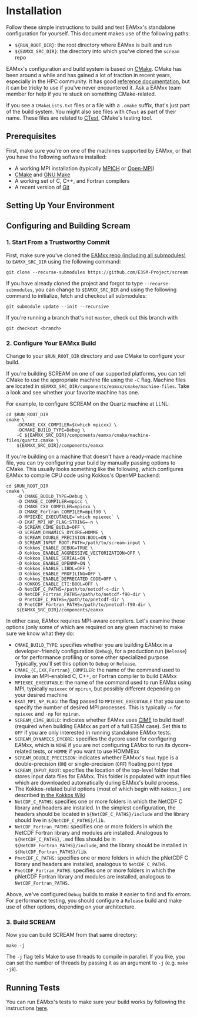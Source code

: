 # Installation

Follow these simple instructions to build and test EAMxx's standalone
configuration for yourself. This document makes use of the following paths:

+ `${RUN_ROOT_DIR}`: the root directory where EAMxx is built and run
+ `${EAMXX_SRC_DIR}`: the directory into which you've cloned the `scream` repo

EAMxx's configuration and build system is based on [CMake](https://cmake.org/).
CMake has been around a while and has gained a lot of traction in recent years,
especially in the HPC community. It has good [reference documentation](https://cmake.org/cmake/help/latest/index.html),
but it can be tricky to use if you've never encountered it. Ask a EAMxx team
member for help if you're stuck on something CMake-related.

If you see a `CMakeLists.txt` files or a file with a `.cmake` suffix, that's
just part of the build system. You might also see files with `CTest` as part of
their name. These files are related to [CTest](https://cmake.org/cmake/help/latest/manual/ctest.1.html),
CMake's testing tool.

## Prerequisites

First, make sure you're on one of the machines supported by EAMxx, or that you
have the following software installed:

* A working MPI installation (typically [MPICH]() or [Open-MPI]())
* [CMake](https://cmake.org) and [GNU Make](https://www.gnu.org/software/make/)
* A working set of C, C++, and Fortran compilers
* A recent version of [Git](https://git-scm.com/)

## Setting Up Your Environment

## Configuring and Building Scream

### 1. Start From a Trustworthy Commit

First, make sure you've cloned the [EAMxx repo (including all submodules)](https://github.com/E3SM-Project/scream)
to `EAMXX_SRC_DIR` using the following command:

```
git clone --recurse-submodules https://github.com/E3SM-Project/scream
```

If you have already cloned the project and forgot to type `--recurse-submodules`,
you can change to `$EAMXX_SRC_DIR` and using the following command to initialize,
fetch and checkout all submodules:

```
git submodule update --init --recursive
```

If you're running a branch that's not `master`, check out this branch with

```
git checkout <branch>
```

### 2. Configure Your EAMxx Build

Change to your `$RUN_ROOT_DIR` directory and use CMake to configure your build.

If you're building SCREAM on one of our supported platforms, you can tell CMake
to use the appropriate machine file using the `-C` flag. Machine files are
located in `$EAMXX_SRC_DIR/components/eamxx/cmake/machine-files`. Take a look
and see whether your favorite machine has one.

For example, to configure SCREAM on the Quartz machine at LLNL:

```
cd $RUN_ROOT_DIR
cmake \
    -DCMAKE_CXX_COMPILER=$(which mpicxx) \
    -DCMAKE_BUILD_TYPE=Debug \
    -C ${EAMXX_SRC_DIR}/components/eamxx/cmake/machine-files/quartz.cmake \
    ${EAMXX_SRC_DIR}/components/eamxx
```

If you're building on a machine that doesn't have a ready-made machine file,
you can try configuring your build by manually passing options to CMake. This
usually looks something like the following, which configures EAMxx to compile
CPU code using Kokkos's OpenMP backend:
```
cd $RUN_ROOT_DIR
cmake \
    -D CMAKE_BUILD_TYPE=Debug \
    -D CMAKE_C_COMPILER=mpicc \
    -D CMAKE_CXX_COMPILER=mpicxx \
    -D CMAKE_Fortran_COMPILER=mpif90 \
    -D MPIEXEC_EXECUTABLE=`which mpiexec` \
    -D EKAT_MPI_NP_FLAG:STRING=-n \
    -D SCREAM_CIME_BUILD=OFF \
    -D SCREAM_DYNAMICS_DYCORE=HOMME \
    -D SCREAM_DOUBLE_PRECISION:BOOL=ON \
    -D SCREAM_INPUT_ROOT:PATH=/path/to/scream-input \
    -D Kokkos_ENABLE_DEBUG=TRUE \
    -D Kokkos_ENABLE_AGGRESSIVE_VECTORIZATION=OFF \
    -D Kokkos_ENABLE_SERIAL=ON \
    -D Kokkos_ENABLE_OPENMP=ON \
    -D Kokkos_ENABLE_LIBDL=OFF \
    -D Kokkos_ENABLE_PROFILING=OFF \
    -D Kokkos_ENABLE_DEPRECATED_CODE=OFF \
    -D KOKKOS_ENABLE_ETI:BOOL=OFF \
    -D NetCDF_C_PATHS=/path/to/netcdf-c-dir \
    -D NetCDF_Fortran_PATHS=/path/to/netcdf-f90-dir \
    -D PnetCDF_C_PATHS=/path/to/pnetcdf-dir \
    -D PnetCDF_Fortran_PATHS=/path/to/pnetcdf-f90-dir \
    ${EAMXX_SRC_DIR}/components/eamxx
```

In either case, EAMxx requires MPI-aware compilers. Let's examine these
options (only some of which are required on any given machine) to make sure we
know what they do:

* `CMAKE_BUILD_TYPE`: specifies whether you are building EAMxx in a
  developer-friendly configuration (`Debug`), for a production run (`Release`)
  or for performance profiling or some other specialized purpose. Typically,
  you'll set this option to `Debug` or `Release`.
* `CMAKE_{C,CXX,Fortran}_COMPILER`: the name of the command used to invoke an
  MPI-enabled C, C++, or Fortran compiler to build EAMxx
* `MPIEXEC_EXECUTABLE`: the name of the command used to run EAMxx using MPI,
  typically `mpiexec` or `mpirun`, but possibly different depending on your
  desired machine
* `EKAT_MPI_NP_FLAG`: the flag passed to `MPIEXEC_EXECUTABLE` that you use to
  specify the number of desired MPI processes. This is typically `-n` for
  `mpiexec` and `-np` for `mpirun`.
* `SCREAM_CIME_BUILD`: indicates whether EAMxx uses [CIME](https://e3sm.org/resources/tools/other-tools/cime/)
  to build itself (required when building EAMxx as part of a full E3SM case).
  Set this to `OFF` if you are only interested in running standalone EAMxx
  tests.
* `SCREAM_DYNAMICS_DYCORE`: specifies the dycore used for configuring EAMxx,
  which is `NONE` if you are not configuring EAMxx to run its dycore-related
  tests, or `HOMME` if you want to use HOMMExx
* `SCREAM_DOUBLE_PRECISION`: indicates whether EAMxx's `Real` type is a
  double-precision (`ON`) or single-precision (`OFF`) floating point type
* `SCREAM_INPUT_ROOT`: specifies the location of the top-level folder that
  stores input data files for EAMxx. This folder is populated with input files
  which are downloaded automatically during EAMxx's build process.
* The Kokkos-related build options (most of which begin with `Kokkos_`) are
  described [in the Kokkos Wiki](https://kokkos.github.io/kokkos-core-wiki/keywords.html)
* `NetCDF_C_PATHS`: specifies one or more folders in which the NetCDF C library
  and headers are installed. In the simplest configuration, the headers should
  be located in `${NetCDF_C_PATHS}/include` and the library should live in
  `${NetCDF_C_PATHS}/lib`.
* `NetCDF_Fortran_PATHS`: specifies one or more folders in which the NetCDF
  Fortran library and modules are installed. Analogous to `${NetCDF_C_PATHS}`,
  `.mod` files should be in `${NetCDF_Fortran_PATHS}/include`, and the library
  should be installed in `${NetCDF_Fortran_PATHS}/lib`.
* `PnetCDF_C_PATHS`: specifies one or more folders in which the pNetCDF C
  library and headers are installed, analogous to `NetCDF_C_PATHS`.
* `PnetCDF_Fortran_PATHS`: specifies one or more folders in which the pNetCDF
  Fortran library and modules are installed, analogous to
  `NetCDF_Fortran_PATHS`.

Above, we've configured `Debug` builds to make it easier to find and fix errors.
For performance testing, you should configure a `Release` build and make use of
other options, depending on your architecture.

### 3. Build SCREAM

Now you can build SCREAM from that same directory:

```
make -j
```

The `-j` flag tells Make to use threads to compile in parallel. If you like, you
can set the number of threads by passing it as an argument to `-j` (e.g.
`make -j8`).

## Running Tests

You can run EAMxx's tests to make sure your build works by following the
instructions [here](../dev/standalone_testing.md).

